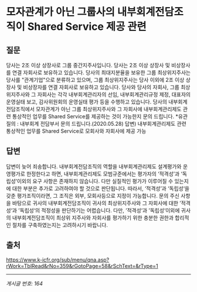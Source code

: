 # 모자관계가 아닌 그룹사의 내부회계전담조직이 Shared Service 제공  관련

## 질문
당사는 2조 이상 상장사로 그룹 중간지주사입니다.
당사는 2조 이상 상장사 및 비상장사를 연결 자회사로 보유하고 있습니다.
당사의 최대지분율을 보유한 그룹 최상위지주사는 당사를 "관계기업"으로 분류하고 있으며, 그룹 최상위지주사는 당사 이외에 2조 이상 상장사 및 비상장자를 연결 자회사로 보유하고 있습니다.
당사와 당사의 자회사, 그룹 최상위지주사와 그 자회사는 각각 내부회계관리자의 선임, 내부회계관리규정 제정, 대표자의 운영실태 보고, 감사위원회의 운영실태 평가 등을 수행하고 있습니다.
당사의 내부회계전담조직에서 모자관계가 아닌 그룹 최상위지주사와 그 자회사에 내부회계관리제도 관련 통상적인 업무를 Shared Service를 제공하는 것이 가능한지 문의 드립니다.
*유관질의 : 내부회계 전담부서 문의 드립니다.(2020.05.28)
답변) 내부회계관리제도 관련 통상적인 업무를 Shared Service로 모회사와 자회사에 제공 가능

## 답변
답변이 늦어 죄송합니다.
내부회계전담조직의 역할을 내부회계관리제도 설계평가와 운영평가로 한정한다고 하면, 내부회계관리제도 모범규준에서는 평가자의 ‘적격성’과 ‘독립성’이외의 요구 사항은 존재하지 않습니다. 다만 실질적인 평가가 이루어질 수 있는지에 대한 부분은 추가로 고려하여야 할 것으로 판단됩니다. 따라서, ‘적격성’과 ‘독립성‘을 갖춘 평가조직이라면, 그 조직은 외부, 모회사등으로 지정이 가능합니다.
문의 주신 사항을 바탕으로 귀사의 내부회계전담조직이 귀사의 최상위지주사와 그 자회사에 대한 ’적격성‘과 ’독립성‘의 적정성을 판단하기는 어렵습니다. 다만, ’적격성‘과 ’독립성‘이외에 귀사의 내부회계전담조직이 최상위 지주사와 자회사를 평가하기 위한 충분한 권한과 합리적인 절차를 구축하였는지는 고려하시기 바랍니다.

## 출처
https://www.k-icfr.org/sub/menu/qna.asp?rWork=TblRead&rNo=359&rGotoPage=58&rSchText=&rType=1

---
*게시글 번호: 164*
